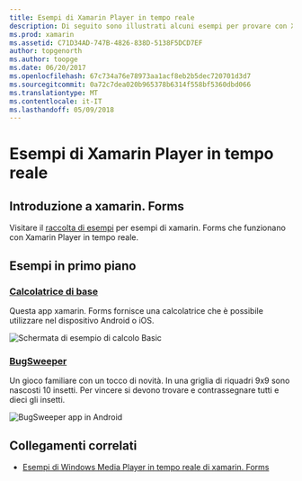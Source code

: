 ```yaml
---
title: Esempi di Xamarin Player in tempo reale
description: Di seguito sono illustrati alcuni esempi per provare con Xamarin Player in tempo reale.
ms.prod: xamarin
ms.assetid: C71D34AD-747B-4826-838D-5138F5DCD7EF
author: topgenorth
ms.author: toopge
ms.date: 06/20/2017
ms.openlocfilehash: 67c734a76e78973aa1acf8eb2b5dec720701d3d7
ms.sourcegitcommit: 0a72c7dea020b965378b6314f558bf5360dbd066
ms.translationtype: MT
ms.contentlocale: it-IT
ms.lasthandoff: 05/09/2018
---
```

# <a name="xamarin-live-player-samples"></a>Esempi di Xamarin Player in tempo reale

## <a name="get-started-with-xamarinforms"></a>Introduzione a xamarin. Forms

Visitare il [raccolta di esempi](https://developer.xamarin.com/samples/xamarin-live-player/all/) per esempi di xamarin. Forms che funzionano con Xamarin Player in tempo reale.

## <a name="featured-samples"></a>Esempi in primo piano

### <a name="basic-calculatorhttpsdeveloperxamarincomsamplesmobileliveplayerbasiccalculator"></a>[Calcolatrice di base](https://developer.xamarin.com/samples/mobile/LivePlayer/BasicCalculator/)

Questa app xamarin. Forms fornisce una calcolatrice che è possibile utilizzare nel dispositivo Android o iOS.

![Schermata di esempio di calcolo Basic](samples-images/basic-calculator-sml.png)

### <a name="bugsweeperhttpsdeveloperxamarincomsamplesmobileliveplayerbugsweeperlp"></a>[BugSweeper](https://developer.xamarin.com/samples/mobile/LivePlayer/BugSweeperLP/)

Un gioco familiare con un tocco di novità. In una griglia di riquadri 9x9 sono nascosti 10 insetti. Per vincere si devono trovare e contrassegnare tutti e dieci gli insetti.

![BugSweeper app in Android](samples-images/bugsweeper-sml.png)



## <a name="related-links"></a>Collegamenti correlati

- [Esempi di Windows Media Player in tempo reale di xamarin. Forms](https://developer.xamarin.com/samples/xamarin-live-player/all/)
